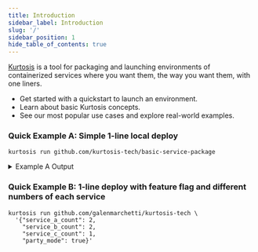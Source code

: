```yaml
---
title: Introduction
sidebar_label: Introduction
slug: '/'
sidebar_position: 1
hide_table_of_contents: true
---
```


[Kurtosis](https://github.com/kurtosis-tech/kurtosis) is a tool for packaging and launching environments of containerized services where you want them, the way you want them, with one liners.

- Get started with a quickstart to launch an environment.
- Learn about basic Kurtosis concepts.
- See our most popular use cases and explore real-world examples.

### Quick Example A: Simple 1-line local deploy

```
kurtosis run github.com/kurtosis-tech/basic-service-package
```

<details><summary>Example A Output</summary>

![basic-service-default-output.png](/img/home/basic-service-default-output.png)
 
</details>

### Quick Example B: 1-line deploy with feature flag and different numbers of each service

```
kurtosis run github.com/galenmarchetti/kurtosis-tech \
  '{"service_a_count": 2, 
    "service_b_count": 2, 
    "service_c_count": 1,
    "party_mode": true}'
```